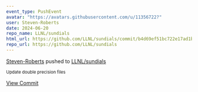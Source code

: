 ```yaml
---
event_type: PushEvent
avatar: "https://avatars.githubusercontent.com/u/11356722?"
user: Steven-Roberts
date: 2024-06-20
repo_name: LLNL/sundials
html_url: https://github.com/LLNL/sundials/commit/b4d69ef51bc722e17ad1b507ba241c090a8a4505
repo_url: https://github.com/LLNL/sundials
---
```


<a href='https://github.com/Steven-Roberts' target='_blank'>Steven-Roberts</a> pushed to <a href='https://github.com/LLNL/sundials' target='_blank'>LLNL/sundials</a>

<small>Update double precision files</small>

<a href='https://github.com/LLNL/sundials/commit/b4d69ef51bc722e17ad1b507ba241c090a8a4505' target='_blank'>View Commit</a>